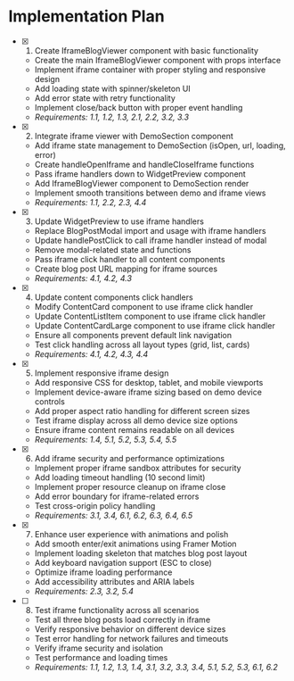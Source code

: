 # Implementation Plan

- [x] 1. Create IframeBlogViewer component with basic functionality
  - Create the main IframeBlogViewer component with props interface
  - Implement iframe container with proper styling and responsive design
  - Add loading state with spinner/skeleton UI
  - Add error state with retry functionality
  - Implement close/back button with proper event handling
  - _Requirements: 1.1, 1.2, 1.3, 2.1, 2.2, 3.2, 3.3_

- [x] 2. Integrate iframe viewer with DemoSection component
  - Add iframe state management to DemoSection (isOpen, url, loading, error)
  - Create handleOpenIframe and handleCloseIframe functions
  - Pass iframe handlers down to WidgetPreview component
  - Add IframeBlogViewer component to DemoSection render
  - Implement smooth transitions between demo and iframe views
  - _Requirements: 1.1, 2.2, 2.3, 4.4_

- [x] 3. Update WidgetPreview to use iframe handlers
  - Replace BlogPostModal import and usage with iframe handlers
  - Update handlePostClick to call iframe handler instead of modal
  - Remove modal-related state and functions
  - Pass iframe click handler to all content components
  - Create blog post URL mapping for iframe sources
  - _Requirements: 4.1, 4.2, 4.3_

- [x] 4. Update content components click handlers
  - Modify ContentCard component to use iframe click handler
  - Update ContentListItem component to use iframe click handler  
  - Update ContentCardLarge component to use iframe click handler
  - Ensure all components prevent default link navigation
  - Test click handling across all layout types (grid, list, cards)
  - _Requirements: 4.1, 4.2, 4.3, 4.4_

- [x] 5. Implement responsive iframe design
  - Add responsive CSS for desktop, tablet, and mobile viewports
  - Implement device-aware iframe sizing based on demo device controls
  - Add proper aspect ratio handling for different screen sizes
  - Test iframe display across all demo device size options
  - Ensure iframe content remains readable on all devices
  - _Requirements: 1.4, 5.1, 5.2, 5.3, 5.4, 5.5_

- [x] 6. Add iframe security and performance optimizations
  - Implement proper iframe sandbox attributes for security
  - Add loading timeout handling (10 second limit)
  - Implement proper resource cleanup on iframe close
  - Add error boundary for iframe-related errors
  - Test cross-origin policy handling
  - _Requirements: 3.1, 3.4, 6.1, 6.2, 6.3, 6.4, 6.5_

- [x] 7. Enhance user experience with animations and polish
  - Add smooth enter/exit animations using Framer Motion
  - Implement loading skeleton that matches blog post layout
  - Add keyboard navigation support (ESC to close)
  - Optimize iframe loading performance
  - Add accessibility attributes and ARIA labels
  - _Requirements: 2.3, 3.2, 5.4_

- [ ] 8. Test iframe functionality across all scenarios
  - Test all three blog posts load correctly in iframe
  - Verify responsive behavior on different device sizes
  - Test error handling for network failures and timeouts
  - Verify iframe security and isolation
  - Test performance and loading times
  - _Requirements: 1.1, 1.2, 1.3, 1.4, 3.1, 3.2, 3.3, 3.4, 5.1, 5.2, 5.3, 6.1, 6.2_